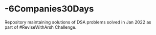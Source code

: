 # -6Companies30Days
Repository maintaining solutions of DSA problems solved in Jan 2022 as part of #ReviseWithArsh Challenge.

